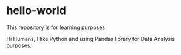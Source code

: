 # hello-world
This repository is for learning purposes

Hi Humans, 
I like Python and using Pandas library for Data Analysis purposes.
